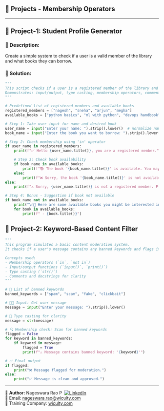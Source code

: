 ## 🔨 Projects - Membership Operators

---

## 📘 Project-1: Student Profile Generator

### 📌 Description:
Create a simple system to check if a user is a valid member of the library and what books they can borrow.

### 📌 Solution:
```python
"""
This script checks if a user is a registered member of the library and whether a book is available for borrowing.
Demonstrates: input/output, type casting, membership operators, comments, and docstrings.
"""

# Predefined list of registered members and available books
registered_members = ["nagesh", "sneha", "arjun", "megha"]
available_books = ["python basics", "ml with python", "devops handbook", "data science 101"]

# Step 1: Take user input for name and desired book
user_name = input("Enter your name: ").strip().lower()  # normalize name for matching
book_name = input("Enter the book you want to borrow: ").strip().lower()

# Step 2: Check membership using 'in' operator
if user_name in registered_members:
    print(f"✅ Hello {user_name.title()}, you are a registered member.")

    # Step 3: Check book availability
    if book_name in available_books:
        print(f"📚 The book '{book_name.title()}' is available. You may borrow it.")
    else:
        print(f"❌ Sorry, the book '{book_name.title()}' is not available right now.")
else:
    print(f"⚠️ Sorry, {user_name.title()} is not a registered member. Please register first.")

# Step 4: Bonus - Suggestion if book not available
if book_name not in available_books:
    print("\n📖 Here are some available books you might be interested in:")
    for book in available_books:
        print(f" - {book.title()}")
```

## 📘 Project-2: Keyword-Based Content Filter
```python
"""
This program simulates a basic content moderation system.
It checks if a user's message contains any banned keywords and flags it accordingly.

Concepts used:
- Membership operators (`in`, `not in`)
- Input/output functions (`input()`, `print()`)
- Type casting (`str()`)
- Comments and docstrings for clarity
"""

# 🚫 List of banned keywords
banned_keywords = ["spam", "scam", "fake", "clickbait"]

# 🧑‍💻 Input: Get user message
message = input("Enter your message: ").strip().lower()

# 🧠 Type casting for clarity
message = str(message)

# 🔍 Membership check: Scan for banned keywords
flagged = False
for keyword in banned_keywords:
    if keyword in message:
        flagged = True
        print(f"⚠️ Message contains banned keyword: '{keyword}'")

# ✅ Final output
if flagged:
    print("❌ Message flagged for moderation.")
else:
    print("✅ Message is clean and approved.")
```

---

👤 **Author:** Nageswara Rao P &nbsp;[![LinkedIn](https://img.shields.io/badge/LinkedIn-%230077B5.svg?style=flat-square&logo=linkedin&logoColor=white)](https://www.linkedin.com/in/nageshvkn)  
📧 Email: [nageswara.rao@wiculty.com](mailto:nageswara.rao@wiculty.com)  
🏢 Training Company: [wiculty.com](https://wiculty.com)